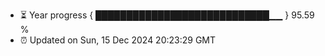 - ⏳ Year progress { ████████████████████████████▁▁ } 95.59 %
- ⏰ Updated on Sun, 15 Dec 2024 20:23:29 GMT

